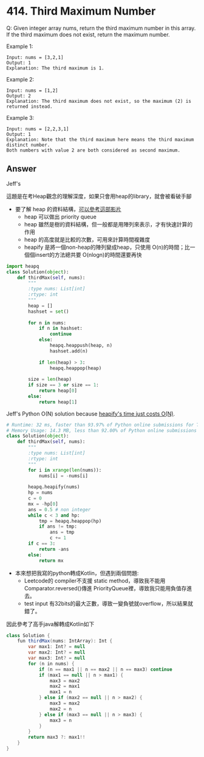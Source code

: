 # 414. Third Maximum Number
Q: Given integer array nums, return the third maximum number in this array. If the third maximum does not exist, return the maximum number.

Example 1:
```
Input: nums = [3,2,1]
Output: 1
Explanation: The third maximum is 1.
```
Example 2:
```
Input: nums = [1,2]
Output: 2
Explanation: The third maximum does not exist, so the maximum (2) is returned instead.
```
Example 3:
```
Input: nums = [2,2,3,1]
Output: 1
Explanation: Note that the third maximum here means the third maximum distinct number.
Both numbers with value 2 are both considered as second maximum.
```
## Answer
Jeff's

這題是在考Heap觀念的理解深度，如果只會用heap的library，就會被看破手腳

* 要了解 heap 的資料結構，[可以參考這部影片](https://www.youtube.com/watch?v=HqPJF2L5h9U)
    * heap 可以做出 priority queue
    * heap 雖然是樹的資料結構，但一般都是用陣列來表示，才有快速計算的作用
    * heap 的高度就是比較的次數，可用來計算時間複雜度
    * heapify 是將一個non-heap的陣列變成heap，只使用 O(n)的時間；比一個個insert的方法總共要 O(nlogn)的時間還要再快
    
```python
import heapq
class Solution(object):
    def thirdMax(self, nums):
        """
        :type nums: List[int]
        :rtype: int
        """
        heap = []
        hashset = set()
        
        for n in nums:            
            if n in hashset:
                continue
            else:
                heapq.heappush(heap, n)
                hashset.add(n)
            
            if len(heap) > 3:
                heapq.heappop(heap)
                
        size = len(heap)
        if size == 3 or size == 1:
            return heap[0]
        else:
            return heap[1]
```

Jeff's Python O(N) solution because [heapify's time just costs O(N)](https://stackoverflow.com/questions/51735692/python-heapify-time-complexity).
```python
# Runtime: 32 ms, faster than 93.97% of Python online submissions for Third Maximum Number.
# Memory Usage: 14.3 MB, less than 92.00% of Python online submissions for Third Maximum Number.
class Solution(object):
    def thirdMax(self, nums):
        """
        :type nums: List[int]
        :rtype: int
        """
        for i in xrange(len(nums)):
            nums[i] = -nums[i]
            
        heapq.heapify(nums)
        hp = nums
        c = 0
        mx = -hp[0]
        ans = 0.5 # non integer
        while c < 3 and hp:
            tmp = heapq.heappop(hp)
            if ans != tmp:
                ans = tmp
                c += 1
        if c == 3:
            return -ans
        else:
            return mx
```

* 本來想把我寫的python轉成Kotlin，但遇到兩個問題:
    * Leetcode的 compiler不支援 static method，導致我不能用 Comparator.reversed()傳進 PriorityQueue裡，導致我只能用負值存進去。
    * test input 有32bits的最大正數，導致一變負號就overflow，所以結果就錯了。

因此參考了高手java解轉成Kotlin如下
```java kotlin
class Solution {
    fun thirdMax(nums: IntArray): Int {
        var max1: Int? = null
        var max2: Int? = null
        var max3: Int? = null
        for (n in nums) {
            if (n == max1 || n == max2 || n == max3) continue
            if (max1 == null || n > max1) {
                max3 = max2
                max2 = max1
                max1 = n
            } else if (max2 == null || n > max2) {
                max3 = max2
                max2 = n
            } else if (max3 == null || n > max3) {
                max3 = n
            }
        }
        return max3 ?: max1!!
    }
}
```